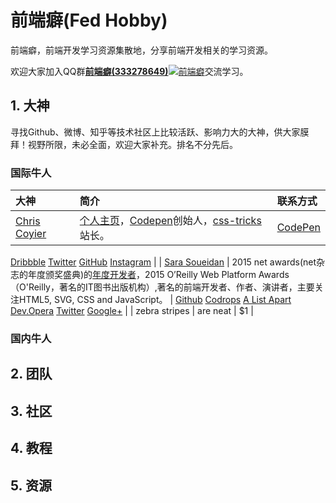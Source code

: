 # 前端癖(Fed Hobby)

前端癖，前端开发学习资源集散地，分享前端开发相关的学习资源。

欢迎大家加入QQ群<a target="_blank" href="http://shang.qq.com/wpa/qunwpa?idkey=1680c904cf762ddb1452aff73f5257b423fe28f9550704f6b1bc02cb0c231a15">**前端癖(333278649)**<img border="0" src="http://img.blog.csdn.net/20160706121942036?watermark/2/text/aHR0cDovL2Jsb2cuY3Nkbi5uZXQv/font/5a6L5L2T/fontsize/400/fill/I0JBQkFCMA==/dissolve/70/gravity/Center" alt="前端癖" title="前端癖"></a>交流学习。

## 1. 大神
寻找Github、微博、知乎等技术社区上比较活跃、影响力大的大神，供大家膜拜！视野所限，未必全面，欢迎大家补充。排名不分先后。

### 国际牛人

| 大神     | 简介           | 联系方式  |
| :----  |:--------| :-----|
| [Chris Coyier](http://chriscoyier.net/) | [个人主页](http://chriscoyier.net/)，[Codepen](http://codepen.io/)创始人，[css-tricks](http://css-tricks.com/)站长。 | [CodePen](//codepen.io/chriscoyier)
[Dribbble](//dribbble.com/chriscoyier)
[Twitter](//twitter.com/chriscoyier)
[GitHub](//github.com/chriscoyier)
[Instagram](//instagram.com/chriscoyier) |
| [Sara Soueidan](https://sarasoueidan.com/) | 2015 net awards(net杂志的年度颁奖盛典)的[年度开发者](https://thenetawards.com/longlist/developer/)，2015 O’Reilly Web Platform Awards（O'Reilly，著名的IT图书出版机构）,著名的前端开发者、作者、演讲者，主要关注HTML5, SVG, CSS and JavaScript。 | [Github](https://github.com/SaraSoueidan)
[Codrops](http://tympanus.net/codrops/author/sarasoueidan/)
[A List Apart](http://alistapart.com/author/SaraSoueidan)
[Dev.Opera](https://dev.opera.com/authors/sara-soueidan/)
[Twitter](http://twitter.com/SaraSoueidan)
[Google+](https://plus.google.com/115621441131126533845/posts) |
| zebra stripes | are neat      |    $1 |





### 国内牛人



## 2. 团队

## 3. 社区

## 4. 教程

## 5. 资源




